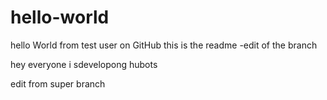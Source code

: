 
# hello-world
hello World from test user on GitHub
this is the readme -edit of the branch

hey everyone i sdevelopong hubots

edit from super branch

